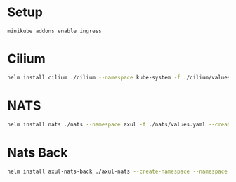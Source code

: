 # Setup
```
minikube addons enable ingress
```

# Cilium
```sh
helm install cilium ./cilium --namespace kube-system -f ./cilium/values.yaml --create-namespace
```


# NATS
```sh
helm install nats ./nats --namespace axul -f ./nats/values.yaml --create-namespace
```

# Nats Back
```sh
helm install axul-nats-back ./axul-nats --create-namespace --namespace axul
```